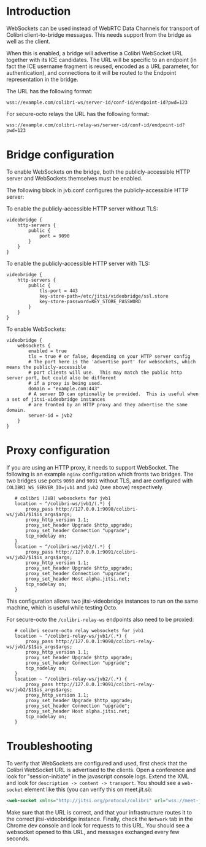 # Introduction
WebSockets can be used instead of WebRTC Data Channels for transport of Colibri
client-to-bridge messages. This needs support from the bridge as well as the
client.

When this is enabled, a bridge will advertise a Colibri WebSocket URL together with
its ICE candidates. The URL will be specific to an endpoint (in fact the ICE username
fragment is reused, encoded as a URL parameter, for authentication), and connections
to it will be routed to the Endpoint representation in the bridge.

The URL has the following format:
```
wss://example.com/colibri-ws/server-id/conf-id/endpoint-id?pwd=123
```

For secure-octo relays the URL has the following format:
```
wss://example.com/colibri-relay-ws/server-id/conf-id/endpoint-id?pwd=123
```

# Bridge configuration
To enable WebSockets on the bridge, both the publicly-accessible HTTP server and WebSockets
themselves must be enabled.

The following block in jvb.conf configures the publicly-accessible HTTP server:

To enable the publicly-accessible HTTP server without TLS:
```
videobridge {
    http-servers {
        public {
            port = 9090
        }
    }
}
```

To enable the publicly-accessible HTTP server with TLS:
```
videobridge {
    http-servers {
        public {
            tls-port = 443
            key-store-path=/etc/jitsi/videobridge/ssl.store
            key-store-password=KEY_STORE_PASSWORD
        }
    }
}
```

To enable WebSockets:
```
videobridge {
    websockets {
        enabled = true
        tls = true # or false, depending on your HTTP server config
        # The port here is the 'advertise port' for websockets, which means the publicly-accessible
        # port clients will use.  This may match the public http server port, but could also be different
        # if a proxy is being used.
        domain = "example.com:443"
        # A server ID can optionally be provided.  This is useful when a set of jitsi-videobridge instances
        # are fronted by an HTTP proxy and they advertise the same domain.
        server-id = jvb2
    }
}
```

# Proxy configuration
If you are using an HTTP proxy, it needs to support WebSocket. The following is
an example `nginx` configuration which fronts two bridges. The two bridges use
ports `9090` and `9091` without TLS, and are configured with
`COLIBRI_WS_SERVER_ID=jvb1` and `jvb2` (see above) respectively.

```
   # colibri (JVB) websockets for jvb1
   location ~ ^/colibri-ws/jvb1/(.*) {
       proxy_pass http://127.0.0.1:9090/colibri-ws/jvb1/$1$is_args$args;
       proxy_http_version 1.1;
       proxy_set_header Upgrade $http_upgrade;
       proxy_set_header Connection "upgrade";
       tcp_nodelay on;
   }
   location ~ ^/colibri-ws/jvb2/(.*) {
       proxy_pass http://127.0.0.1:9091/colibri-ws/jvb2/$1$is_args$args;
       proxy_http_version 1.1;
       proxy_set_header Upgrade $http_upgrade;
       proxy_set_header Connection "upgrade";
       proxy_set_header Host alpha.jitsi.net;
       tcp_nodelay on;
   }
```

This configuration allows two jitsi-videobridge instances to run on the same
machine, which is useful while testing Octo.

For secure-octo the `/colibri-relay-ws` endpoints also need to be proxied:
```
   # colibri secure-octo relay websockets for jvb1
   location ~ ^/colibri-relay-ws/jvb1/(.*) {
       proxy_pass http://127.0.0.1:9090/colibri-relay-ws/jvb1/$1$is_args$args;
       proxy_http_version 1.1;
       proxy_set_header Upgrade $http_upgrade;
       proxy_set_header Connection "upgrade";
       tcp_nodelay on;
   }
   location ~ ^/colibri-relay-ws/jvb2/(.*) {
       proxy_pass http://127.0.0.1:9091/colibri-relay-ws/jvb2/$1$is_args$args;
       proxy_http_version 1.1;
       proxy_set_header Upgrade $http_upgrade;
       proxy_set_header Connection "upgrade";
       proxy_set_header Host alpha.jitsi.net;
       tcp_nodelay on;
   }
```

# Troubleshooting
To verify that WebSockets are configured and used, first check that the Colibri
WebSocket URL is advertised to the clients. Open a conference and look for
"session-initiate" in the javascript console logs. Extend the XML and look for
`description -> content -> transport`. You should see a `web-socket` element
like this (you can verify this on meet.jit.si):

```xml
<web-socket xmlns="http://jitsi.org/protocol/colibri" url="wss://meet-jit-si-eu-west-2b-s5-jvb-51.jitsi.net:443/colibri-ws/default-id/4f9cb343985d4779/c814b6a6?pwd=23btmrjol5i83thk1t9s78bnkk"/>
```

Make sure that the URL is correct, and that your infrastructure routes it to
the correct jitsi-videobridge instance. Finally, check the `Network` tab in the
Chrome dev console and look for requests to this URL. You should see a websocket
opened to this URL, and messages exchanged every few seconds.
